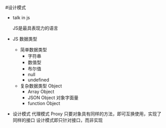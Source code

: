 #设计模式

 - talk in js
   
    JS是最具表现力的语言
 - JS 数据类型
    - 简单数据类型
        - 字符串
        - 数值型
        - 布尔值
        - null
        - undefined
    - 复杂数据类型
        Object
         - Array Object
         -  JSON Object 对象字面量
         - function Object
- 设计模式
    代理模式 Proxy
    只要对象具有同样的方法，即可互换使用，实现了同样的接口
    设计模式即只针对接口，而非实现 
